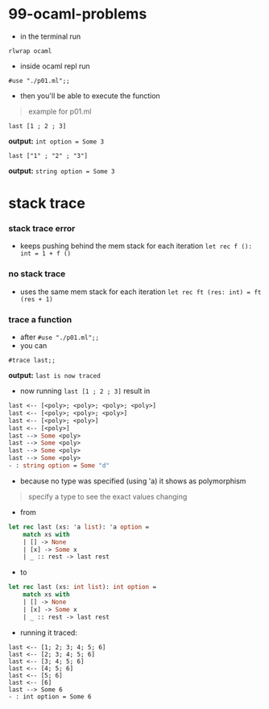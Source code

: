 # 99-ocaml-problems

- in the terminal run
```
rlwrap ocaml
```

- inside ocaml repl run
```
#use "./p01.ml";;
```

- then you'll be able to execute the function
> example for p01.ml
```
last [1 ; 2 ; 3]
```
**output:** `int option = Some 3`
```
last ["1" ; "2" ; "3"]
```
**output:** `string option = Some 3`

# stack trace
### stack trace error
- keeps pushing behind the mem stack for each iteration
```let rec f (): int = 1 + f ()```

### no stack trace 
- uses the same mem stack for each iteration
```let rec ft (res: int) = ft (res + 1)```

### trace a function
- after
`#use "./p01.ml";;`
- you can
```
#trace last;;
```
**output:** `last is now traced`
- now running `last [1 ; 2 ; 3]` result in
```ocaml
last <-- [<poly>; <poly>; <poly>; <poly>]
last <-- [<poly>; <poly>; <poly>]
last <-- [<poly>; <poly>]
last <-- [<poly>]
last --> Some <poly>
last --> Some <poly>
last --> Some <poly>
last --> Some <poly>
- : string option = Some "d"
```
- <poly> because no type was specified (using 'a) it shows as polymorphism
> specify a type to see the exact values changing
- from
```ocaml
let rec last (xs: 'a list): 'a option =
    match xs with
    | [] -> None
    | [x] -> Some x
    | _ :: rest -> last rest
```
- to
```ocaml
let rec last (xs: int list): int option =
    match xs with
    | [] -> None
    | [x] -> Some x
    | _ :: rest -> last rest
```
- running it traced:
```
last <-- [1; 2; 3; 4; 5; 6]
last <-- [2; 3; 4; 5; 6]
last <-- [3; 4; 5; 6]
last <-- [4; 5; 6]
last <-- [5; 6]
last <-- [6]
last --> Some 6
- : int option = Some 6
```
